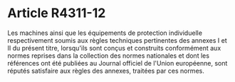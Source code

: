 # Article R4311-12

Les machines ainsi que les équipements de protection individuelle respectivement soumis aux règles techniques pertinentes des annexes I et II du présent titre, lorsqu'ils sont conçus et construits conformément aux normes reprises dans la collection des normes nationales et dont les références ont été publiées au Journal officiel de l'Union européenne, sont réputés satisfaire aux règles des annexes, traitées par ces normes.
